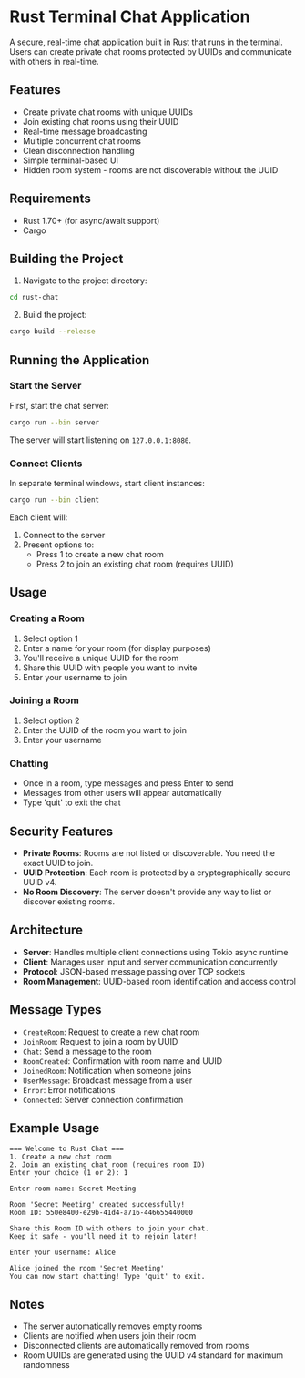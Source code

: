 # Rust Terminal Chat Application

A secure, real-time chat application built in Rust that runs in the terminal. Users can create private chat rooms protected by UUIDs and communicate with others in real-time.

## Features

- Create private chat rooms with unique UUIDs
- Join existing chat rooms using their UUID
- Real-time message broadcasting
- Multiple concurrent chat rooms
- Clean disconnection handling
- Simple terminal-based UI
- Hidden room system - rooms are not discoverable without the UUID

## Requirements

- Rust 1.70+ (for async/await support)
- Cargo

## Building the Project

1. Navigate to the project directory:
```bash
cd rust-chat
```

2. Build the project:
```bash
cargo build --release
```

## Running the Application

### Start the Server

First, start the chat server:

```bash
cargo run --bin server
```

The server will start listening on `127.0.0.1:8080`.

### Connect Clients

In separate terminal windows, start client instances:

```bash
cargo run --bin client
```

Each client will:
1. Connect to the server
2. Present options to:
   - Press 1 to create a new chat room
   - Press 2 to join an existing chat room (requires UUID)

## Usage

### Creating a Room
1. Select option 1
2. Enter a name for your room (for display purposes)
3. You'll receive a unique UUID for the room
4. Share this UUID with people you want to invite
5. Enter your username to join

### Joining a Room
1. Select option 2
2. Enter the UUID of the room you want to join
3. Enter your username

### Chatting
- Once in a room, type messages and press Enter to send
- Messages from other users will appear automatically
- Type 'quit' to exit the chat

## Security Features

- **Private Rooms**: Rooms are not listed or discoverable. You need the exact UUID to join.
- **UUID Protection**: Each room is protected by a cryptographically secure UUID v4.
- **No Room Discovery**: The server doesn't provide any way to list or discover existing rooms.

## Architecture

- **Server**: Handles multiple client connections using Tokio async runtime
- **Client**: Manages user input and server communication concurrently
- **Protocol**: JSON-based message passing over TCP sockets
- **Room Management**: UUID-based room identification and access control

## Message Types

- `CreateRoom`: Request to create a new chat room
- `JoinRoom`: Request to join a room by UUID
- `Chat`: Send a message to the room
- `RoomCreated`: Confirmation with room name and UUID
- `JoinedRoom`: Notification when someone joins
- `UserMessage`: Broadcast message from a user
- `Error`: Error notifications
- `Connected`: Server connection confirmation

## Example Usage

```
=== Welcome to Rust Chat ===
1. Create a new chat room
2. Join an existing chat room (requires room ID)
Enter your choice (1 or 2): 1

Enter room name: Secret Meeting

Room 'Secret Meeting' created successfully!
Room ID: 550e8400-e29b-41d4-a716-446655440000

Share this Room ID with others to join your chat.
Keep it safe - you'll need it to rejoin later!

Enter your username: Alice

Alice joined the room 'Secret Meeting'
You can now start chatting! Type 'quit' to exit.
```

## Notes

- The server automatically removes empty rooms
- Clients are notified when users join their room
- Disconnected clients are automatically removed from rooms
- Room UUIDs are generated using the UUID v4 standard for maximum randomness
